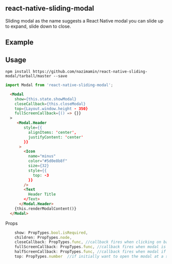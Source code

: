## react-native-sliding-modal

Sliding modal as the name suggests a React Native modal you can slide up to expand, slide down to close.

## Example

## Usage

```shell
npm install https://github.com/nazimamin/react-native-sliding-modal/tarball/master --save
```

```js
import Modal from 'react-native-sliding-modal';
```

```html
  <Modal
    show={this.state.showModal}
    closeCallback={this.closeModal}
    top={Layout.window.height - 350}
    fullScreenCallback={() => {}}
  >
     <Modal.Header
        style={{
          alignItems: 'center',
          justifyContent: 'center'
        }}
      >
        <Icon
          name="minus"
          color="#5d0e8b8f"
          size={32}
          style={{
            top: -3
          }}
        />
        <Text
          Header Title
        </Text>
      </Modal.Header>
    {this.renderModalContent()}
  </Modal>
```

Props

```js
    show: PropTypes.bool.isRequired,
    children: PropTypes.node,
    closeCallback: PropTypes.func, //callback fires when clicking on backdrop, sliding down modal at `top` prop
    fullScreenCallback: PropTypes.func, //callback fires when modal is full screen
    halfScreenCallback: PropTypes.func, //callback fires when modal if half
    top: PropTypes.number  //if initially want to open the modal at a specific height
```
